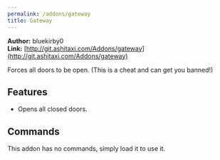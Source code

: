```yaml
---
permalink: /addons/gateway
title: Gateway
---
```


**Author:** bluekirby0<br/>
**Link:** [http://git.ashitaxi.com/Addons/gateway](http://git.ashitaxi.com/Addons/gateway)

Forces all doors to be open. (This is a cheat and can get you banned!)

## Features

  * Opens all closed doors.

## Commands

This addon has no commands, simply load it to use it.